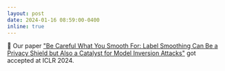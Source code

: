 ```yaml
---
layout: post
date: 2024-01-16 08:59:00-0400
inline: true
---
```


:tada: Our paper ["Be Careful What You Smooth For: Label Smoothing Can Be a Privacy Shield but Also a Catalyst for Model Inversion Attacks"](https://arxiv.org/abs/2310.06549) got accepted at ICLR 2024.
